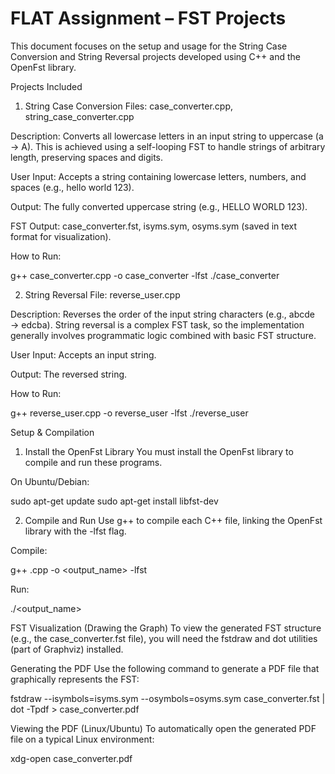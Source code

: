 # FLAT Assignment –  FST Projects
This document focuses on the setup and usage for the String Case Conversion and String Reversal projects developed using C++ and the OpenFst library.

Projects Included
1. String Case Conversion
Files: case_converter.cpp, string_case_converter.cpp

Description: Converts all lowercase letters in an input string to uppercase (a → A). This is achieved using a self-looping FST to handle strings of arbitrary length, preserving spaces and digits.

User Input: Accepts a string containing lowercase letters, numbers, and spaces (e.g., hello world 123).

Output: The fully converted uppercase string (e.g., HELLO WORLD 123).

FST Output: case_converter.fst, isyms.sym, osyms.sym (saved in text format for visualization).

How to Run:

g++ case_converter.cpp -o case_converter -lfst
./case_converter

2. String Reversal
File: reverse_user.cpp

Description: Reverses the order of the input string characters (e.g., abcde → edcba). String reversal is a complex FST task, so the implementation generally involves programmatic logic combined with basic FST structure.

User Input: Accepts an input string.

Output: The reversed string.

How to Run:

g++ reverse_user.cpp -o reverse_user -lfst
./reverse_user

Setup & Compilation
1. Install the OpenFst Library
You must install the OpenFst library to compile and run these programs.

On Ubuntu/Debian:

sudo apt-get update
sudo apt-get install libfst-dev

2. Compile and Run
Use g++ to compile each C++ file, linking the OpenFst library with the -lfst flag.

Compile:

g++ <filename>.cpp -o <output_name> -lfst

Run:

./<output_name>

FST Visualization (Drawing the Graph)
To view the generated FST structure (e.g., the case_converter.fst file), you will need the fstdraw and dot utilities (part of Graphviz) installed.

Generating the PDF
Use the following command to generate a PDF file that graphically represents the FST:

fstdraw --isymbols=isyms.sym --osymbols=osyms.sym case_converter.fst | dot -Tpdf > case_converter.pdf

Viewing the PDF (Linux/Ubuntu)
To automatically open the generated PDF file on a typical Linux environment:

xdg-open case_converter.pdf
